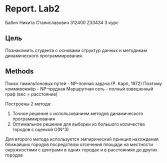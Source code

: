 
# Report. Lab2
Бабич Никита Станиславович 312400 Z33434 3 курс

## Цель
Познакомить студента с основами структур данных и методикам динамического
программирования. 

## Methods
Поиск гамильтоновых путей - NP-полная задача (Р. Карп, 1972)
Поэтому коммивояжёр - NP-трудная
Маршрутная сеть - полный взвешенный граф (вес = расстояние)

Построены 2 метода:
1. Точное решение с использованием методов динамического программирования
2. Оптимальное решение для выборки из большого количества городов с оценкой O(N^3)

Для второго метода используется эмпирический принцип нахождения ближайших городов посредством отсечения площади на местности окружностями с центрами в одних городах и в расстояниях до других городов